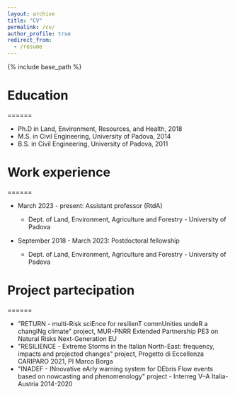 ```yaml
---
layout: archive
title: "CV"
permalink: /cv/
author_profile: true
redirect_from:
  - /resume
---
```


{% include base_path %}

# Education
======
* Ph.D in Land, Environment, Resources, and Health, 2018
* M.S. in Civil Engineering, University of Padova, 2014
* B.S. in Civil Engineering, University of Padova, 2011

# Work experience
======
* March 2023 - present: Assistant professor (RtdA) 
  * Dept. of Land, Environment, Agriculture and Forestry - University of Padova

* September 2018 - March 2023: Postdoctoral fellowship
  * Dept. of Land, Environment, Agriculture and Forestry - University of Padova
  
# Project partecipation
======
* "RETURN - multi-Risk sciEnce for resilienT commUnities undeR a changiNg climate" project, MUR-PNRR Extended Partnership PE3 on Natural Risks Next-Generation EU
* "RESILIENCE - Extreme Storms in the Italian North-East: frequency, impacts and projected changes" project, Progetto di Eccellenza CARIPARO 2021, PI Marco Borga
* "INADEF - INnovative eArly warning system for DEbris Flow events based on nowcasting and phenomenology" project - Interreg V–A Italia-Austria 2014-2020

